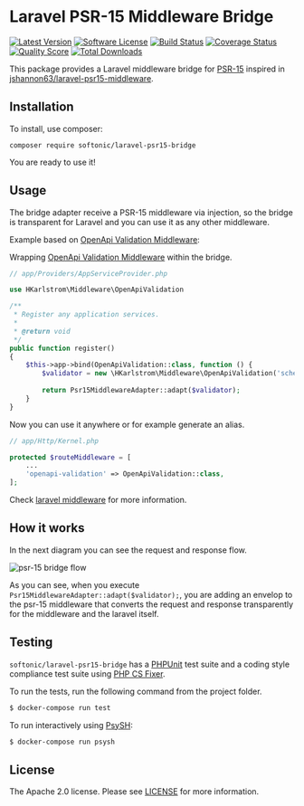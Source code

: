 Laravel PSR-15 Middleware Bridge
=====

[![Latest Version](https://img.shields.io/github/release/softonic/laravel-psr15-bridge.svg?style=flat-square)](https://github.com/softonic/laravel-psr15-bridge/releases)
[![Software License](https://img.shields.io/badge/license-Apache%202.0-blue.svg?style=flat-square)](LICENSE.md)
[![Build Status](https://img.shields.io/travis/softonic/laravel-psr15-bridge/master.svg?style=flat-square)](https://travis-ci.org/softonic/laravel-psr15-bridge)
[![Coverage Status](https://img.shields.io/scrutinizer/coverage/g/softonic/laravel-psr15-bridge.svg?style=flat-square)](https://scrutinizer-ci.com/g/softonic/laravel-psr15-bridge/code-structure)
[![Quality Score](https://img.shields.io/scrutinizer/g/softonic/laravel-psr15-bridge.svg?style=flat-square)](https://scrutinizer-ci.com/g/softonic/laravel-psr15-bridge)
[![Total Downloads](https://img.shields.io/packagist/dt/softonic/laravel-psr15-bridge.svg?style=flat-square)](https://packagist.org/packages/softonic/laravel-psr15-bridge)

This package provides a Laravel middleware bridge for [PSR-15](https://www.php-fig.org/psr/psr-15/) inspired in [jshannon63/laravel-psr15-middleware](https://github.com/jshannon63/laravel-psr15-middleware).

Installation
-------

To install, use composer:

```
composer require softonic/laravel-psr15-bridge
```

You are ready to use it!

Usage
-------

The bridge adapter receive a PSR-15 middleware via injection, so the bridge is transparent for Laravel and you can use
it as any other middleware.


Example based on [OpenApi Validation Middleware](https://github.com/hkarlstrom/openapi-validation-middleware):

Wrapping [OpenApi Validation Middleware](https://github.com/hkarlstrom/openapi-validation-middleware) within the bridge.
```php
// app/Providers/AppServiceProvider.php

use HKarlstrom\Middleware\OpenApiValidation

/**
 * Register any application services.
 *
 * @return void
 */
public function register()
{
    $this->app->bind(OpenApiValidation::class, function () {
        $validator = new \HKarlstrom\Middleware\OpenApiValidation('schema.json');
    
        return Psr15MiddlewareAdapter::adapt($validator);
    }
}
```

Now you can use it anywhere or for example generate an alias.

```php
// app/Http/Kernel.php

protected $routeMiddleware = [
    ...
    'openapi-validation' => OpenApiValidation::class,
];
```

Check [laravel middleware](https://laravel.com/docs/5.7/middleware) for more information.

How it works
------------

In the next diagram you can see the request and response flow.

![psr-15 bridge flow](doc/bridge_flow.png)

As you can see, when you execute `Psr15MiddlewareAdapter::adapt($validator);`, you are adding an envelop to the psr-15
middleware that converts the request and response transparently for the middleware and the laravel itself.


Testing
-------

`softonic/laravel-psr15-bridge` has a [PHPUnit](https://phpunit.de) test suite and a coding style compliance test suite using [PHP CS Fixer](http://cs.sensiolabs.org/).

To run the tests, run the following command from the project folder.

``` bash
$ docker-compose run test
```

To run interactively using [PsySH](http://psysh.org/):
``` bash
$ docker-compose run psysh
```

License
-------

The Apache 2.0 license. Please see [LICENSE](LICENSE) for more information.

[PSR-2]: http://www.php-fig.org/psr/psr-2/
[PSR-4]: http://www.php-fig.org/psr/psr-4/
